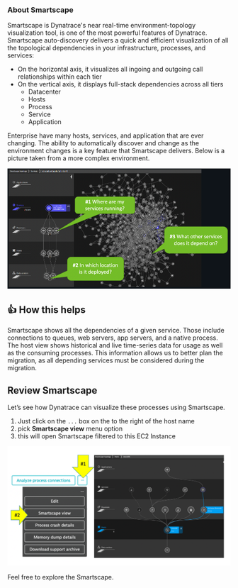 ### About Smartscape

Smartscape is Dynatrace's near real-time environment-topology visualization tool, is one of the most powerful features of Dynatrace. Smartscape auto-discovery delivers a quick and efficient visualization of all the topological dependencies in your infrastructure, processes, and services:

* On the horizontal axis, it visualizes all ingoing and outgoing call relationships within each tier
* On the vertical axis, it displays full-stack dependencies across all tiers
    * Datacenter
    * Hosts
    * Process
    * Service
    * Application

Enterprise have many hosts, services, and application that are ever changing. The ability to automatically discover and change as the environment changes is a key feature that Smartscape delivers.  Below is a picture taken from a more complex environment.

![image](../../../assets/images/lab1-smartscape.png)

## 👍 How this helps

Smartscape shows all the dependencies of a given service. Those include connections to queues, web servers, app servers, and a native process. The host view shows historical and live time-series data for usage as well as the consuming processes. This information allows us to better plan the migration, as all depending services must be considered during the migration.

## Review Smartscape

Let’s see how Dynatrace can visualize these processes using Smartscape.

1. Just click on the `...` box on the to the right of the host name
1. pick **Smartscape view** menu option
1. this will open Smartscape filtered to this EC2 Instance

![image](../../../assets/images/lab1-host-smartscape.png)

Feel free to explore the Smartscape.
